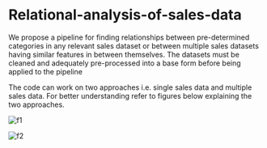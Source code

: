 # Relational-analysis-of-sales-data

We propose a pipeline for finding relationships between 
pre-determined categories in any relevant sales dataset or 
between multiple sales datasets having similar features in 
between themselves. The datasets must be cleaned and 
adequately pre-processed into a base form before being 
applied to the pipeline

The code can work on two approaches i.e. single sales data
and multiple sales data. For better understanding refer to 
figures below explaining the two approaches.

![f1](https://user-images.githubusercontent.com/49413156/167307708-1a01c3f8-80ce-46da-b0b8-81079000eb72.jpeg)

![f2](https://user-images.githubusercontent.com/49413156/167307720-b83df716-fc30-4d83-962b-fee72cbcdb8b.jpeg)
